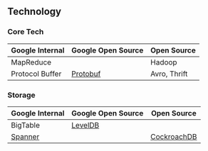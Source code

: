 ## Technology

### Core Tech

| Google Internal   | Google Open Source   |   Open Source |
| -------------     | -------------  |-------------|
| MapReduce         |     | Hadoop  |
| Protocol Buffer   | [Protobuf](https://github.com/google/protobuf)    | Avro, Thrift      |

### Storage

| Google Internal  | Google Open Source | Open Source    |
| -------------|------------ |-------------|
| BigTable     | [LevelDB](https://github.com/google/leveldb)  | |
| [Spanner](http://research.google.com/archive/spanner.html)   | | [CockroachDB](https://github.com/cockroachdb/cockroach) |

